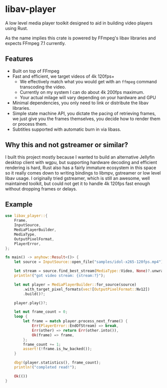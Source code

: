 # libav-player

A low level media player toolkit designed to aid in building video players using Rust.

As the name implies this crate is powered by FFmpeg's libav libraries and expects FFmpeg 7.1 currently.

## Features

- Built on top of FFmpeg
- Fast and efficient, we target videos of 4k 120fps+ 
  * We effectively match what you would get with an `ffmpeg` command transcoding the video.
  * Currently on my system I can do about 4k 200fps maximum.
  * Your actual milage will vary depending on your hardware and GPU
- Minimal dependencies, you only need to link or distribute the libav libraries.
- Simple state machine API, you dictate the pacing of retrieving frames, we just give you the frames
  themselves, you decide how to render them or process them.
- Subtitles supported with automatic burn in via libass.

## Why this and not gstreamer or similar?

I built this project mostly because I wanted to build an alternative Jellyfin desktop client with wgpu, but
supporting hardware decoding and efficient rendering is hard, Rust also has a fairly immature ecosystem in this space
so it really comes down to writing bindings to libmpv, gstreamer or low level libav usage. 
I originally tried gstreamer, which is still an awesome, well maintained toolkit, but could not get it to handle
4k 120fps fast enough without dropping frames or delays.

## Example

```rust
use libav_player::{
    Frame,
    InputSource,
    MediaPlayerBuilder,
    MediaType,
    OutputPixelFormat,
    PlayerError,
};

fn main() -> anyhow::Result<()> {
    let source = InputSource::open_file("samples/idol-x265-120fps.mp4")?;

    let stream = source.find_best_stream(MediaType::Video, None)?.unwrap();
    println!("got video stream: {stream:?}");

    let mut player = MediaPlayerBuilder::for_source(source)
        .with_target_pixel_formats(vec![OutputPixelFormat::Nv12])
        .build()?;

    player.play()?;

    let mut frame_count = 0;
    loop {
        let frame = match player.process_next_frame() {
            Err(PlayerError::EndOfStream) => break,
            Err(other) => return Err(other.into()),
            Ok(frame) => frame,
        };
        frame_count += 1;
        assert!(!frame.is_hw_backed());
    }

    dbg!(player.statistics(), frame_count);
    println!("completed read!");

    Ok(())
}
```